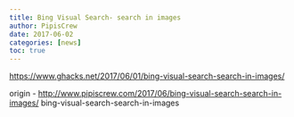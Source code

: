 ```yaml
---
title: Bing Visual Search- search in images
author: PipisCrew
date: 2017-06-02
categories: [news]
toc: true
---
```


https://www.ghacks.net/2017/06/01/bing-visual-search-search-in-images/

origin - http://www.pipiscrew.com/2017/06/bing-visual-search-search-in-images/ bing-visual-search-search-in-images
